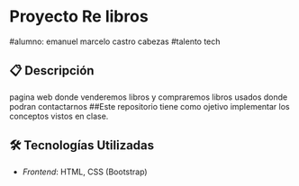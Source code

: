 # Proyecto Re libros
#alumno: emanuel marcelo castro cabezas
#talento tech
## 📋 Descripción
pagina web donde venderemos libros y compraremos libros usados donde podran contactarnos
##Este repositorio tiene como ojetivo implementar los conceptos vistos en clase.
## 🛠 Tecnologías Utilizadas
- *Frontend*: HTML, CSS (Bootstrap)

